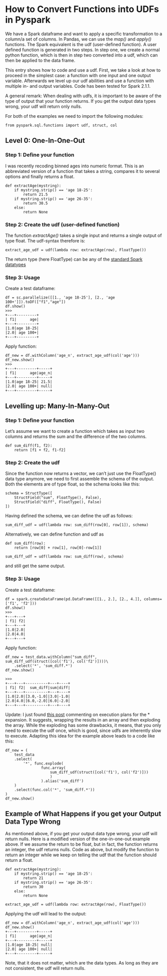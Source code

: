# How to Convert Functions into UDFs in Pyspark

We have a Spark dataframe and want to apply a specific transformation to a column/a set of columns. In Pandas, we can use the *map()* and *apply()* functions. The Spark equivalent is the udf (user-defined function). A user defined function is generated in two steps. In step one, we create a normal python function, which is then in step two converted into a udf, which can then be applied to the data frame. 

This entry shows how to code and use a udf. First, we take a look at how to proceed in the simplest case: 
a function with one
input and one output variable. Afterwards we level up our udf abilities and use a function with multiple in- and 
output variables. Code has been tested for Spark 2.1.1.

A general remark: When dealing with udfs, it is important to be aware of the type of output that your function returns. If you get the output data types wrong, your udf will return only nulls.

For both of the examples we need to import the following modules:
```
from pyspark.sql.functions import udf, struct, col
```

## Level 0: One-In-One-Out
### Step 1: Define your function
I was recently recoding binned ages into numeric format. This is an abbreviated version of a function that takes a string, compares it to several options and finally returns a float.
```
def extractAge(mystring):
    if mystring.strip() == 'age 18-25':
        return 21.5
    if mystring.strip() == 'age 26-35':
        return 30.5
    else:
        return None
```

### Step 2: Create the udf (user-defined function)
The function *extractAge()* takes a single input and returns a single output of type float. The udf-syntax therefore is:
```
extract_age_udf = udf(lambda row: extractAge(row), FloatType())
```
The return type (here FloatType) can be any of the [standard Spark datatypes](http://spark.apache.org/docs/latest/api/python/pyspark.sql.html?highlight=types#module-pyspark.sql.types)

### Step 3: Usage
Create a test dataframe:
```
df = sc.parallelize([[1., 'age 18-25'], [2., 'age 100+']]).toDF(["f1","age"])
df.show()
>>>
+---+---------+
| f1|      age|
+---+---------+
|1.0|age 18-25|
|2.0| age 100+|
+---+---------+
```
Apply function:
```
df_new = df.withColumn('age_n', extract_age_udf(col('age')))
df_new.show()
>>>
+---+---------+-----+
| f1|      age|age_n|
+---+---------+-----+
|1.0|age 18-25| 21.5|
|2.0| age 100+| null|
+---+---------+-----+
```

## Levelling up: Many-In-Many-Out

### Step 1: Define your function
Let’s assume we want to create a function which takes as input two columns and returns the sum and the difference of the two columns.

```
def sum_diff(f1, f2):
	return [f1 + f2, f1-f2]
```

### Step 2: Create the udf
Since the function now returns a vector, we can’t just use the FloatType() data type anymore, we need to first assemble the schema of the output. Both the elements are of type float, so the schema looks like this:

```
schema = StructType([
    StructField("sum", FloatType(), False),
    StructField("diff", FloatType(), False)
])
```

Having defined the schema, we can define the udf as follows:
```
sum_diff_udf = udf(lambda row: sum_diff(row[0], row[1]), schema)
```

Alternatively, we can define function and udf as
```
def sum_diff(row):
	return [row[0] + row[1], row[0]-row[1]]
	
sum_diff_udf = udf(lambda row: sum_diff(row), schema)
```
and still get the same output.


### Step 3: Usage
Create a test dataframe:
```
df = spark.createDataFrame(pd.DataFrame([[1., 2.], [2., 4.]], columns=['f1', 'f2']))
df.show()
>>>
+---+---+
| f1| f2|
+---+---+
|1.0|2.0|
|2.0|4.0|
+---+---+
```

Apply function:
```
df_new = test_data.withColumn("sum_diff", sum_diff_udf(struct([col('f1'), col('f2')])))\
	.select('*', 'sum_diff.*')
df_new.show()

>>>
+---+---+----------+---+----+
| f1| f2|  sum_diff|sum|diff|
+---+---+----------+---+----+
|1.0|2.0|[3.0,-1.0]|3.0|-1.0|
|2.0|4.0|[6.0,-2.0]|6.0|-2.0|
+---+---+----------+---+----+

```

Update: I just found [this post](https://towardsdatascience.com/pyspark-udfs-and-star-expansion-b50f501dcb7b) 
commenting on execution plans for the * expansion. 
It suggests, wrapping the results in an array and then exploding the array. While the exploding has some drawbacks, it means,
that you only need to execute the udf once, which is good, since udfs are inherently slow to execute. Adapting this idea for the example 
above leads to a code like this:
```
df_new = (
    test_data
    .select(
        '*', func.explode(
                func.array(
                    sum_diff_udf(struct([col('f1'), col('f2')]))
                    )
                ).alias('sum_diff')
    )
    .select(func.col('*', 'sum_diff.*'))
)
df_new.show()
```

## Example of What Happens if you get your Output Data Type Wrong
As mentioned above, if you get your output data type wrong, your udf will return nulls. Here is a modified version of the 
one-in-one-out example above. If we assume the return to be float, but in fact, the function returns an integer, the udf returns nulls. Code as above, but modify the function to return an integer while we keep on telling the udf that the function should return a float.
```
def extractAge(mystring):
    if mystring.strip() == 'age 18-25':
        return 21
    if mystring.strip() == 'age 26-35':
        return 30
    else:
        return None
	
extract_age_udf = udf(lambda row: extractAge(row), FloatType())
```
Applying the udf will lead to the output:
```
df_new = df.withColumn('age_n', extract_age_udf(col('age')))
df_new.show()
+---+---------+-----+
| f1|      age|age_n|
+---+---------+-----+
|1.0|age 18-25| null|
|2.0| age 100+| null|
+---+---------+-----+
```
Note, that it does not matter, which are the data types. As long as they are not consistent, the udf will return nulls.

